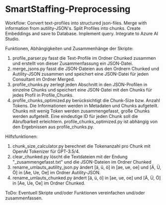 # SmartStaffing-Preprocessing

Workflow:
Convert text-profiles into structured json-files.
Merge with information from autility-JSON's.
Split Profiles into chunks.
Create Embeddings and save to Database.
Implement query.
Integrate to Azure AI Studio.

Funktionen, Abhängigkeiten und Zusammenhänge der Skripte:

1. profile_parser.py fasst die Text-Profile im Ordner Chunked zusammen und erstellt von dieser Zusammenfassung ein JSON-Datei.
2. merge_jsons.py fasst die JSON-Dateien aus den Ordnern Chunked und Autility-JSON zusammen und speichert eine JSON-Datei für jeden Consultant im Ordner Merged.
3. profile_chunks.py zerlegt jeden Abschnitt in den JSON-Profilen in einzelne Chunks und speichert eine JSON-Datei mit den Chunks für jedes Profil in Profile_Chunks.
4. profile_chunks_optimized.py berücksichtigt die Chunk-Size bzw. Anzahl Tokens. Die Informationen werden in Metadaten und Chunks aufgeteilt. Chunks mit wenig Token werden zusammengefasst, große Chunks werden aufgeteilt. Eine eindeutige ID für jeden Chunk soll die Abrufbarkeit erleichtern. profile_chunks_optimized.py ist abhängig von den Ergebnissen aus profile_chunks.py.

Hilfsfunktionen:

1. chunk_size_calculator.py berechnet die Tokenanzahl pro Chunk mit OpenAI Tokenizer für GPT-3.5/4.
2. clear_chunked.py löscht die Textdateien mit der Endung "_zusammengefasst.txt" und die JSON-Dateien im Ordner Chunked
3. rename_umlauts_autility_json.py ändert [ä, ü, ö] in [ae, ue, oe] und [Ä, Ü, Ö] in [Ae, Ue, Oe] im Ordner Autility-JSON.
4. rename_umlauts_chunked.py ändert [ä, ü, ö] in [ae, ue, oe] und [Ä, Ü, Ö] in [Ae, Ue, Oe] im Ordner Chunked.

ToDo: Eventuell Skripte und/oder Funktionen vereinfachen und/oder zusammenfassen.
